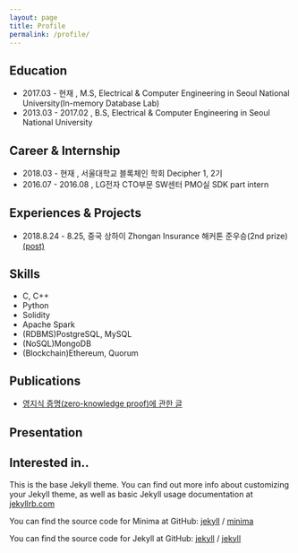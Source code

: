 ```yaml
---
layout: page
title: Profile
permalink: /profile/
---
```


## Education

* 2017.03 - 현재    , M.S, Electrical & Computer Engineering in Seoul National University(In-memory Database Lab)
* 2013.03 - 2017.02 , B.S, Electrical & Computer Engineering in Seoul National University

## Career & Internship

* 2018.03 - 현재    , 서울대학교 블록체인 학회 Decipher 1, 2기
* 2016.07 - 2016.08 , LG전자 CTO부문 SW센터 PMO실 SDK part intern 

## Experiences & Projects

* 2018.8.24 - 8.25, 중국 상하이 Zhongan Insurance 해커톤 준우승(2nd prize)[(post)](/_posts/2018-08-26/2018-08-26-zhongan_hackathon.markdown)

## Skills

* C, C++
* Python
* Solidity
* Apache Spark
* (RDBMS)PostgreSQL, MySQL
* (NoSQL)MongoDB
* (Blockchain)Ethereum, Quorum

## Publications

* [영지식 증명(zero-knowledge proof)에 관한 글](https://medium.com/decipher-media/zero-knowledge-proof-chapter-1-introduction-to-zero-knowledge-proof-zk-snarks-6475f5e9b17b) 

## Presentation


## Interested in..


This is the base Jekyll theme. You can find out more info about customizing your Jekyll theme, as well as basic Jekyll usage documentation at [jekyllrb.com](https://jekyllrb.com/)

You can find the source code for Minima at GitHub:
[jekyll][jekyll-organization] /
[minima](https://github.com/jekyll/minima)

You can find the source code for Jekyll at GitHub:
[jekyll][jekyll-organization] /
[jekyll](https://github.com/jekyll/jekyll)


[jekyll-organization]: https://github.com/jekyll
